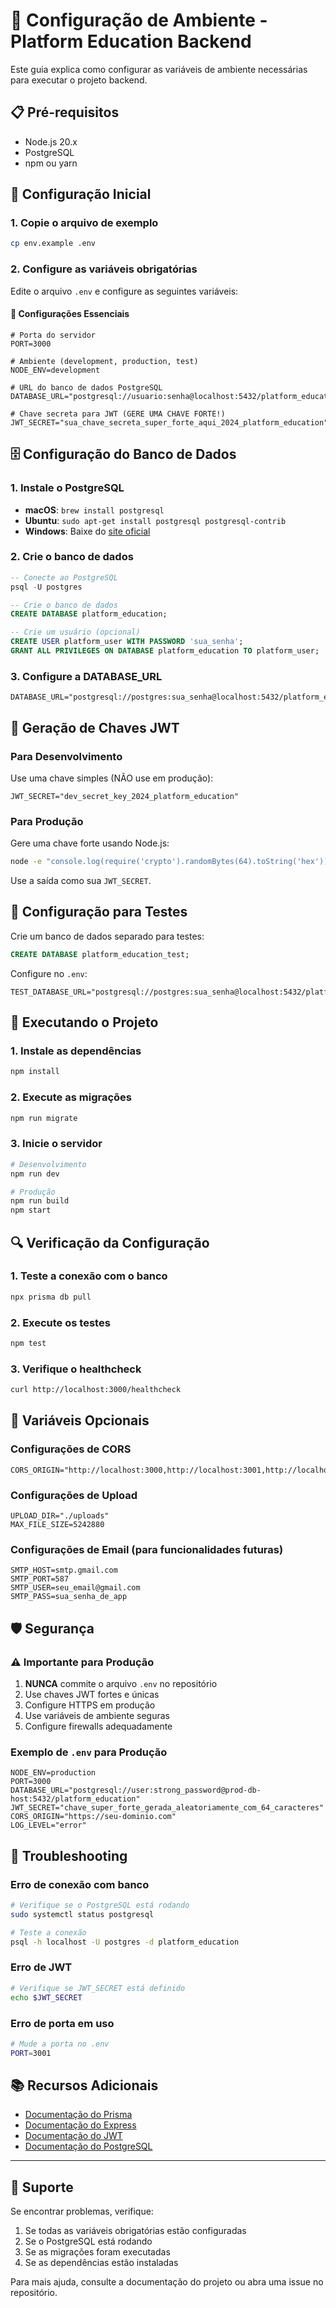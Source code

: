 # 🚀 Configuração de Ambiente - Platform Education Backend

Este guia explica como configurar as variáveis de ambiente necessárias para executar o projeto backend.

## 📋 Pré-requisitos

- Node.js 20.x
- PostgreSQL
- npm ou yarn

## 🔧 Configuração Inicial

### 1. Copie o arquivo de exemplo

```bash
cp env.example .env
```

### 2. Configure as variáveis obrigatórias

Edite o arquivo `.env` e configure as seguintes variáveis:

#### 🔐 Configurações Essenciais

```env
# Porta do servidor
PORT=3000

# Ambiente (development, production, test)
NODE_ENV=development

# URL do banco de dados PostgreSQL
DATABASE_URL="postgresql://usuario:senha@localhost:5432/platform_education"

# Chave secreta para JWT (GERE UMA CHAVE FORTE!)
JWT_SECRET="sua_chave_secreta_super_forte_aqui_2024_platform_education"
```

## 🗄️ Configuração do Banco de Dados

### 1. Instale o PostgreSQL

- **macOS**: `brew install postgresql`
- **Ubuntu**: `sudo apt-get install postgresql postgresql-contrib`
- **Windows**: Baixe do [site oficial](https://www.postgresql.org/download/windows/)

### 2. Crie o banco de dados

```sql
-- Conecte ao PostgreSQL
psql -U postgres

-- Crie o banco de dados
CREATE DATABASE platform_education;

-- Crie um usuário (opcional)
CREATE USER platform_user WITH PASSWORD 'sua_senha';
GRANT ALL PRIVILEGES ON DATABASE platform_education TO platform_user;
```

### 3. Configure a DATABASE_URL

```env
DATABASE_URL="postgresql://postgres:sua_senha@localhost:5432/platform_education"
```

## 🔑 Geração de Chaves JWT

### Para Desenvolvimento

Use uma chave simples (NÃO use em produção):

```env
JWT_SECRET="dev_secret_key_2024_platform_education"
```

### Para Produção

Gere uma chave forte usando Node.js:

```bash
node -e "console.log(require('crypto').randomBytes(64).toString('hex'))"
```

Use a saída como sua `JWT_SECRET`.

## 🧪 Configuração para Testes

Crie um banco de dados separado para testes:

```sql
CREATE DATABASE platform_education_test;
```

Configure no `.env`:

```env
TEST_DATABASE_URL="postgresql://postgres:sua_senha@localhost:5432/platform_education_test"
```

## 🚀 Executando o Projeto

### 1. Instale as dependências

```bash
npm install
```

### 2. Execute as migrações

```bash
npm run migrate
```

### 3. Inicie o servidor

```bash
# Desenvolvimento
npm run dev

# Produção
npm run build
npm start
```

## 🔍 Verificação da Configuração

### 1. Teste a conexão com o banco

```bash
npx prisma db pull
```

### 2. Execute os testes

```bash
npm test
```

### 3. Verifique o healthcheck

```bash
curl http://localhost:3000/healthcheck
```

## 📝 Variáveis Opcionais

### Configurações de CORS

```env
CORS_ORIGIN="http://localhost:3000,http://localhost:3001,http://localhost:5173"
```

### Configurações de Upload

```env
UPLOAD_DIR="./uploads"
MAX_FILE_SIZE=5242880
```

### Configurações de Email (para funcionalidades futuras)

```env
SMTP_HOST=smtp.gmail.com
SMTP_PORT=587
SMTP_USER=seu_email@gmail.com
SMTP_PASS=sua_senha_de_app
```

## 🛡️ Segurança

### ⚠️ Importante para Produção

1. **NUNCA** commite o arquivo `.env` no repositório
2. Use chaves JWT fortes e únicas
3. Configure HTTPS em produção
4. Use variáveis de ambiente seguras
5. Configure firewalls adequadamente

### Exemplo de `.env` para Produção

```env
NODE_ENV=production
PORT=3000
DATABASE_URL="postgresql://user:strong_password@prod-db-host:5432/platform_education"
JWT_SECRET="chave_super_forte_gerada_aleatoriamente_com_64_caracteres"
CORS_ORIGIN="https://seu-dominio.com"
LOG_LEVEL="error"
```

## 🔧 Troubleshooting

### Erro de conexão com banco

```bash
# Verifique se o PostgreSQL está rodando
sudo systemctl status postgresql

# Teste a conexão
psql -h localhost -U postgres -d platform_education
```

### Erro de JWT

```bash
# Verifique se JWT_SECRET está definido
echo $JWT_SECRET
```

### Erro de porta em uso

```bash
# Mude a porta no .env
PORT=3001
```

## 📚 Recursos Adicionais

- [Documentação do Prisma](https://www.prisma.io/docs)
- [Documentação do Express](https://expressjs.com/)
- [Documentação do JWT](https://jwt.io/)
- [Documentação do PostgreSQL](https://www.postgresql.org/docs/)

---

## 🤝 Suporte

Se encontrar problemas, verifique:

1. Se todas as variáveis obrigatórias estão configuradas
2. Se o PostgreSQL está rodando
3. Se as migrações foram executadas
4. Se as dependências estão instaladas

Para mais ajuda, consulte a documentação do projeto ou abra uma issue no repositório. 